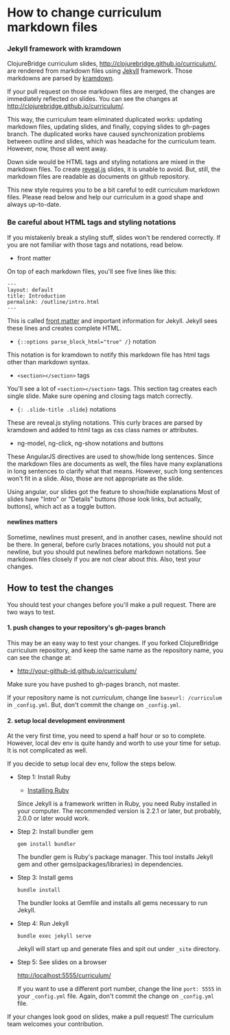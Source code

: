 # How to change curriculum markdown files

### Jekyll framework with kramdown

ClojureBridge curriculum slides,
<http://clojurebridge.github.io/curriculum/>, are rendered from
markdown files using [Jekyll](http://jekyllrb.com/) framework.
Those markdowns are parsed by [kramdown](http://kramdown.gettalong.org/).

If your pull request on those markdown files are merged,
the changes are immediately reflected on slides.
You can see the changes at
<http://clojurebridge.github.io/curriculum/>.

This way, the curriculum team eliminated duplicated works: updating
markdown files, updating slides, and finally, copying slides to
gh-pages branch.
The duplicated works have caused synchronization problems between
outline and slides, which was headache for the curriculum team.
However, now, those all went away.

Down side would be HTML tags and styling notations are mixed in
the markdown files.
To create [reveal.js](http://lab.hakim.se/reveal-js/) slides, it is
unable to avoid.
But, still, the markdown files are readable as documents on github
repository.

This new style requires you to be a bit careful to edit curriculum
markdown files. Please read below and help our curriculum in a good
shape and always up-to-date.


### Be careful about HTML tags and styling notations

If you mistakenly break a styling stuff, slides won't be rendered
correctly.
If you are not familiar with those tags and notations, read below.

* front matter

On top of each markdown files, you'll see five lines like this:

```
---
layout: default
title: Introduction
permalink: /outline/intro.html
---
```

This is called
[front matter](http://jekyllrb.com/docs/frontmatter/) and important
information for Jekyll.
Jekyll sees these lines and creates complete HTML.


* `{::options parse_block_html="true" /}` notation

This notation is for kramdown to notify this markdown file has html
tags other than markdown syntax.


* `<section></section>` tags

You'll see a lot of `<section></section>` tags.
This section tag creates each single slide.
Make sure opening and closing tags match correctly.


* `{: .slide-title .slide}` notations

These are reveal.js styling notations.
This curly braces are parsed by kramdown and added to html tags as css
class names or attributes.


* ng-model, ng-click, ng-show notations and buttons

These AngularJS directives are used to show/hide long sentences.
Since the markdown files are documents as well, the files have many
explanations in long sentences to clarify what that means.
However, such long sentences won't fit in a slide.
Also, those are not appropriate as the slide.

Using angular, our slides got the feature to show/hide explanations
Most of slides have "Intro" or "Details" buttons (those look links,
but actually, buttons), which act as a toggle button.


#### newlines matters

Sometime, newlines must present, and in another cases, newline should not
be there.
In general, before curly braces notations, you should not put a
newline, but you should put newlines before markdown notations.
See markdown files closely if you are not clear about this.
Also, test your changes.


## How to test the changes

You should test your changes before you'll make a pull request.
There are two ways to test.

#### 1. push changes to your repository's gh-pages branch

This may be an easy way to test your changes.
If you forked ClojureBridge curriculum repository, and keep the same
name as the repository name, you can see the change at:

* http://your-github-id.github.io/curriculum/

Make sure you have pushed to gh-pages branch, not master.

If your repository name is not _curriculum_,
change line `baseurl: /curriculum` in `_config.yml`.
But, don't commit the change on `_config.yml`.


#### 2. setup local development environment

At the very first time, you need to spend a half hour or so to complete.
However, local dev env is quite handy and worth to use your time for
setup.
It is not complicated as well.

If you decide to setup local dev env, follow the steps below.

- Step 1: Install Ruby

    * [Installing Ruby](https://www.ruby-lang.org/en/documentation/installation/)

    Since Jekyll is a framework written in Ruby, you need Ruby installed
    in your computer.
    The recommended version is 2.2.1 or later, but probably, 2.0.0 or
    later would work.

- Step 2: Install bundler gem

    ```
    gem install bundler
    ```

    The bundler gem is Ruby's package manager.
    This tool installs Jekyll gem and other gems(packages/libraries) in dependencies.


- Step 3: Install gems

    ```
    bundle install
    ```

    The bundler looks at Gemfile and installs all gems necessary to run
    Jekyll.


- Step 4: Run Jekyll

    ```
    bundle exec jekyll serve
    ```

    Jekyll will start up and generate files and spit out under `_site` directory.


- Step 5: See slides on a browser

    <http://localhost:5555/curriculum/>

    If you want to use a different port number, change the line `port: 5555` in
    your `_config.yml` file.
    Again, don't commit the change on `_config.yml` file.



If your changes look good on slides, make a pull request!
The curriculum team welcomes your contribution.

